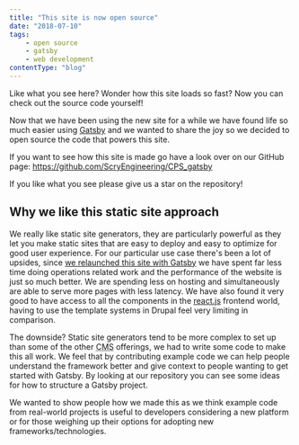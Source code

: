 ```yaml
---
title: "This site is now open source"
date: "2018-07-10"
tags:
    - open source 
    - gatsby
    - web development
contentType: "blog"
---
```


Like what you see here? Wonder how this site loads so fast? Now you can check out the source code yourself!

<!-- end excerpt -->

Now that we have been using the new site for a while we have found life so much easier using [Gatsby](https://www.gatsbyjs.org/) and we wanted to share the joy so we decided to open source the code that powers this site.

If you want to see how this site is made go have a look over on our GitHub page: <https://github.com/ScryEngineering/CPS_gatsby>

If you like what you see please give us a star on the repository!

## Why we like this static site approach

We really like static site generators, they are particularly powerful as they let you make static sites that are easy to deploy and easy to optimize for good user experience. For our particular use case there's been a lot of upsides, since [we relaunched this site with Gatsby](/blog/2018-04-21/CPS-site-relaunched) we have spent far less time doing operations related work and the performance of the website is just so much better. We are spending less on hosting and simultaneously are able to serve more pages with less latency. We have also found it very good to have access to all the components in the [react.js](https://reactjs.org/) frontend world, having to use the template systems in Drupal feel very limiting in comparison.

The downside? Static site generators tend to be more complex to set up than some of the other <abbr title="Content Mangement System">CMS</abbr> offerings, we had to write some code to make this all work. We feel that by contributing example code we can help people understand the framework better and give context to people wanting to get started with Gatsby. By looking at our repository you can see some ideas for how to structure a Gatsby project.

We wanted to show people how we made this as we think example code from real-world projects is useful to developers considering a new platform or for those weighing up their options for adopting new frameworks/technologies.
